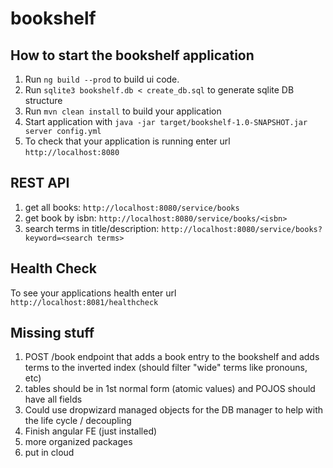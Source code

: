 # bookshelf

How to start the bookshelf application
---

1. Run `ng build --prod` to build ui code. 
1. Run `sqlite3 bookshelf.db < create_db.sql` to generate sqlite DB structure
1. Run `mvn clean install` to build your application
1. Start application with `java -jar target/bookshelf-1.0-SNAPSHOT.jar server config.yml`
1. To check that your application is running enter url `http://localhost:8080`

REST API
---
1. get all books: `http://localhost:8080/service/books`
1. get book by isbn: `http://localhost:8080/service/books/<isbn>`
1. search terms in title/description: `http://localhost:8080/service/books?keyword=<search terms>`

Health Check
---

To see your applications health enter url `http://localhost:8081/healthcheck`


Missing stuff
---
1. POST /book endpoint that adds a book entry to the bookshelf and adds terms to the inverted index (should filter "wide" terms like pronouns, etc)
1. tables should be in 1st normal form (atomic values) and POJOS should have all fields
1. Could use dropwizard managed objects for the DB manager to help with the life cycle / decoupling 
1. Finish angular FE (just installed)
1. more organized packages
1. put in cloud